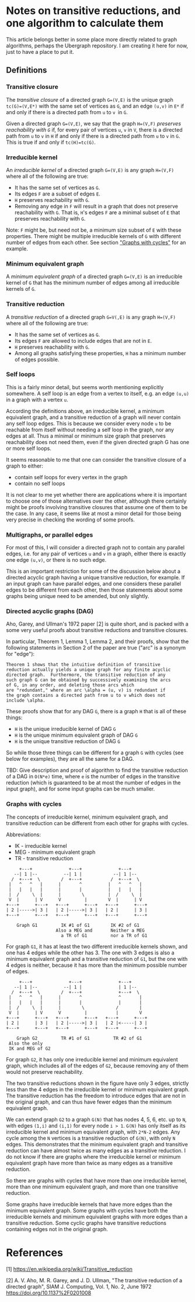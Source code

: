 # Notes on transitive reductions, and one algorithm to calculate them

This article belongs better in some place more directly related to
graph algorithms, perhaps the Ubergraph repository.  I am creating it
here for now, just to have a place to put it.


## Definitions


### Transitive closure

The _transitive closure_ of a directed graph `G=(V,E)` is the unique
graph `tc(G)=(V,E*)` with the same set of vertices as `G`, and an edge
`(u,v)` in `E*` if and only if there is a directed path from `u` to `v
`in `G`.

Given a directed graph `G=(V,E)`, we say that the graph `H=(V,F)`
_preserves reachability with `G`_ if, for every pair of vertices `u`, `v`
in `V`, there is a directed path from `u` to `v` in `H` if and only if
there is a directed path from `u` to `v` in `G`.  This is true if and
only if `tc(H)=tc(G)`.


### Irreducible kernel

An _irreducible kernel_ of a directed graph `G=(V,E)` is any graph
`H=(V,F)` where all of the following are true:

+ It has the same set of vertices as `G`.
+ Its edges `F` are a subset of edges `E`.
+ `H` preserves reachability with `G`.
+ Removing any edge in `F` will result in a graph that does not
  preserve reachability with `G`.  That is, `H`'s edges `F` are a
  minimal subset of `E` that preserves reachability with `G`.

Note: `F` might be, but need not be, a minimum size subset of `E` with
these properties.  There might be multiple irreducible kernels of `G`
with different number of edges from each other.  See section ["Graphs
with cycles"](#graphs-with-cycles) for an example.


### Minimum equivalent graph

A _minimum equivalent graph_ of a directed graph `G=(V,E)` is an
irreducible kernel of `G` that has the minimum number of edges among
all irreducible kernels of `G`.


### Transitive reduction

A _transitive reduction_ of a directed graph `G=V(,E)` is any graph
`H=(V,F)` where all of the following are true:

+ It has the same set of vertices as `G`.
+ Its edges `F` are allowed to include edges that are not in `E`.
+ `H` preserves reachability with `G`.
+ Among all graphs satisfying these properties, `H` has a minimum
  number of edges possible.


### Self loops

This is a fairly minor detail, but seems worth mentioning explicitly
somewhere.  A self loop is an edge from a vertex to itself, e.g. an
edge `(u,u)` in a graph with a vertex `u`.

According the definitions above, an irreducible kernel, a minimum
equivalent graph, and a transitive reduction of a graph will never
contain any self loop edges.  This is because we consider every node
`u` to be reachable from itself without needing a self loop in the
graph, nor any edges at all.  Thus a minimal or minimum size graph
that preserves reachability does not need them, even if the given
directed graph G has one or more self loops.

It seems reasonable to me that one can consider the transitive closure
of a graph to either:

+ contain self loops for every vertex in the graph
+ contain no self loops

It is not clear to me yet whether there are applications where it is
important to choose one of those alternatives over the other, although
there certainly might be proofs involving transitive closures that
assume one of them to be the case.  In any case, it seems like at most
a minor detail for those being very precise in checking the wording of
some proofs.


### Multigraphs, or parallel edges

For most of this, I will consider a directed graph not to contain any
parallel edges, i.e. for any pair of vertices `u` and `v` in a graph,
either there is exactly one edge `(u,v)`, or there is no such edge.

This is an important restriction for some of the discussion below
about a directed acyclic graph having a unique transitive reduction,
for example.  If an input graph can have parallel edges, and one
considers these parallel edges to be different from each other, then
those statements about some graphs being unique need to be amended,
but only slightly.


### Directed acyclic graphs (DAG)

Aho, Garey, and Ullman's 1972 paper [2] is quite short, and is packed
with a some very useful proofs about transitive reductions and
transitive closures.

In particular, Theorem 1, Lemma 1, Lemma 2, and their proofs, show
that the following statements in Section 2 of the paper are true
("arc" is a synonym for "edge"):

    Theorem 1 shows that the intuitive definition of transitive
    reduction actually yields a unique graph for any finite acyclic
    directed graph.  Furthermore, the transitive reduction of any
    such graph G can be obtained by successively examining the arcs
    of G, in any order, and deleting those arcs which
    are "redundant," where an arc \alpha = (u, v) is redundant if
    the graph contains a directed path from u to v which does not
    include \alpha.

These proofs show that for any DAG `G`, there is a graph `H` that is
all of these things:

+ `H` is the unique irreducible kernel of DAG `G`
+ `H` is the unique minimum equivalent graph of DAG `G`
+ `H` is the unique transitive reduction of DAG `G`

So while those three things can be different for a graph `G` with
cycles (see below for examples), they are all the same for a DAG.

TBD: Give description and proof of algorithm to find the transitive
reduction of a DAG in `O(N*e)` time, where `e` is the number of edges
in the transitive reduction (which is guaranteed to be at most the
number of edges in the input graph), and for some input graphs can be
much smaller.


### Graphs with cycles

The concepts of irreducible kernel, minimum equivalent graph, and
transitive reduction can be different from each other for graphs with
cycles.

Abbreviations:

+ IK - irreducible kernel
+ MEG - minimum equivalent graph
+ TR - transitive reduction

```
     +---+              +---+              +---+        
   --| 1 |--          --| 1 |            --| 1 |--      
  /  +---+  \        /  +---+           /  +---+  \     
 |   ^   ^   |      |       ^          |   ^   ^   |            
 |   |   |   |      |       |          |   |   |   |            
 |  /     \  |      |        \         |  /     \  |            
 V  |      | V      V         |        V  |      | V            
+---+      +---+   +---+      +---+   +---+      +---+
| 2 |----->| 3 |   | 2 |----->| 3 |   | 2 |      | 3 |
+---+      +---+   +---+      +---+   +---+      +---+

    Graph G1         IK #1 of G1        IK #2 of G1
                   Also a MEG and       Neither a MEG
                     a TR of G1         nor a TR of G1
```

For graph `G1`, it has at least the two different irreducible kernels
shown, and one has 4 edges while the other has 3.  The one with 3
edges is also a minimum equivalent graph and a transitive reduction of
`G1`, but the one with 4 edges is neither, because it has more than
the minimum possible number of edges.

```
     +---+              +---+              +---+       
   --| 1 |--          --| 1 |              | 1 |--     
  /  +---+  \        /  +---+              +---+  \    
 |   ^   ^   |      |       ^              ^       |   
 |   |   |   |      |       |              |       |   
 |  /     \  |      |        \            /        |   
 V  |      | V      V         |           |        V   
+---+      +---+   +---+      +---+   +---+      +---+ 
| 2 |      | 3 |   | 2 |----->| 3 |   | 2 |<-----| 3 | 
+---+      +---+   +---+      +---+   +---+      +---+ 

    Graph G2         TR #1 of G1         TR #2 of G1
 Also the only
 IK and MEG of G2
```

For graph `G2`, it has only one irreducible kernel and minimum
equivalent graph, which includes all of the edges of `G2`, because
removing any of them would not preserve reachability.

The two transitive reductions shown in the figure have only 3 edges,
strictly less than the 4 edges in the irreducible kernel or minimum
equivalent graph.  The transitive reduction has the freedom to
introduce edges that are not in the original graph, and can thus have
fewer edges than the minimum equivalent graph.

We can extend graph `G2` to a graph `G(N)` that has nodes 4, 5, 6,
etc. up to `N`, with edges `(1,i)` and `(i,1)` for every node `i > 1`.
`G(N)` has only itself as its irreducible kernel and minimum
equivalent graph, with `2*N-2` edges.  Any cycle among the `N`
vertices is a transitive reduction of `G(N)`, with only `N` edges.
This demonstrates that the minimum equivalent graph and transitive
reduction can have almost twice as many edges as a transitive
reduction.  I do not know if there are graphs where the irreducible
kernel or minimum equivalent graph have more than twice as many edges
as a transitive reduction.

So there are graphs with cycles that have more than one irreducible
kernel, more than one minimum equivalent graph, and more than one
transitive reduction.

Some graphs have irreducible kernels that have more edges than the
minimum equivalent graph.  Some graphs with cycles have both the
irreducible kernels and minimum equivalent graphs with more edges than
a transitive reduction.  Some cyclic graphs have transitive reductions
containing edges not in the original graph.



# References

[1] https://en.wikipedia.org/wiki/Transitive_reduction

[2] A. V. Aho, M. R. Garey, and J. D. Ullman, "The transitive
    reduction of a directed graph", SIAM J. Computing, Vol. 1, No. 2,
    June 1972 https://doi.org/10.1137%2F0201008
